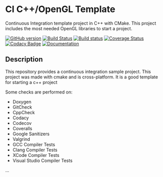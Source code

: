 # CI C++/OpenGL Template

Continuous Integration template project in C++ with CMake.
This project includes the most needed OpenGL libraries to start a project.

[![GitHub version](https://badge.fury.io/gh/valentindumas%2Fci_opengl_template.svg)](https://badge.fury.io/gh/valentindumas%2Fci_opengl_template)
[![Build Status](https://travis-ci.org/ValentinDumas/ci_opengl_template.svg?branch=master)](https://travis-ci.org/ValentinDumas/ci_opengl_template)
[![Build status](https://ci.appveyor.com/api/projects/status/g4vc2xg31g7vqu81?svg=true)](https://ci.appveyor.com/project/ValentinDumas/ci-opengl-template)
[![Coverage Status](https://coveralls.io/repos/github/ValentinDumas/ci_opengl_template/badge.svg)](https://coveralls.io/github/ValentinDumas/ci_opengl_template)
[![Codacy Badge](https://api.codacy.com/project/badge/Grade/78ab13069ab94f8e82d6096a5db2d59f)](https://www.codacy.com/app/ValentinDumas/ci_opengl_template?utm_source=github.com&amp;utm_medium=referral&amp;utm_content=ValentinDumas/ci_opengl_template&amp;utm_campaign=Badge_Grade)
[![Documentation](https://codedocs.xyz/ValentinDumas/ci_opengl_template.svg)](https://codedocs.xyz/ValentinDumas/ci_opengl_template/)

## Description

This repository provides a continuous integration sample project.
This project was made with cmake and is cross-platform.
It is a good template for starting a c++ project

Some checks are performed on:
-   Doxygen
-   GitCheck
-   CppCheck
-   Codacy
-   Codecov
-   Coveralls
-   Google Sanitizers
-   Valgrind
-   GCC Compiler Tests
-   Clang Compiler Tests
-   XCode Compiler Tests
-   Visual Studio Compiler Tests

...
